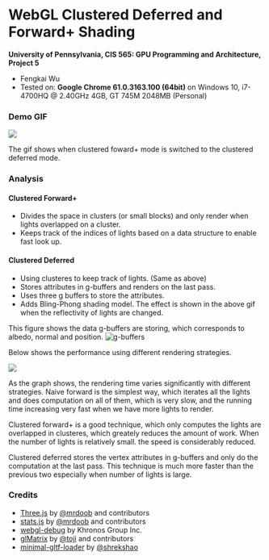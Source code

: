 WebGL Clustered Deferred and Forward+ Shading
======================

**University of Pennsylvania, CIS 565: GPU Programming and Architecture, Project 5**

* Fengkai Wu
* Tested on: **Google Chrome 61.0.3163.100 (64bit)** on
  Windows 10, i7-4700HQ @ 2.40GHz 4GB, GT 745M 2048MB (Personal)

### Demo GIF

[![](https://github.com/wufk/Project5-WebGL-Clustered-Deferred-Forward-Plus/blob/master/img/mygif.gif)]()

The gif shows when clustered foward+ mode is switched to the clustered deferred mode.

### Analysis

#### Clustered Forward+
* Divides the space in clusters (or small blocks) and only render when lights overlapped on a cluster.
* Keeps track of the indices of lights based on a data structure to enable fast look up.

#### Clustered Deferred
* Using clusteres to keep track of lights. (Same as above)
* Stores attributes in g-buffers and renders on the last pass.
* Uses three g buffers to store the attributes.
* Adds Bling-Phong shading model. The effect is shown in the above gif when the reflectivity of lights are changed.

This figure shows the data g-buffers are storing, which corresponds to albedo, normal and position.
![g-buffers](https://github.com/wufk/Project5-WebGL-Clustered-Deferred-Forward-Plus/blob/master/img/gbuffers.png)

Below shows the performance using different rendering strategies.

![](https://github.com/wufk/Project5-WebGL-Clustered-Deferred-Forward-Plus/blob/master/img/numLights.PNG)

As the graph shows, the rendering time varies significantly with different strategies. Naive forward is the simplest way, which iterates all the lights and does computation on all of them, which is very slow, and the running time increasing very fast when we have more lights to render. 

Clustered forward+ is a good technique, which only computes the lights are overlapped in clusteres, which greately reduces the amount of work. When the number of lights is relatively small. the speed is considerably reduced. 

Clustered deferred stores the vertex attributes in g-buffers and only do the computation at the last pass. This technique is much more faster than the previous two especially when number of lights is large.


### Credits

* [Three.js](https://github.com/mrdoob/three.js) by [@mrdoob](https://github.com/mrdoob) and contributors
* [stats.js](https://github.com/mrdoob/stats.js) by [@mrdoob](https://github.com/mrdoob) and contributors
* [webgl-debug](https://github.com/KhronosGroup/WebGLDeveloperTools) by Khronos Group Inc.
* [glMatrix](https://github.com/toji/gl-matrix) by [@toji](https://github.com/toji) and contributors
* [minimal-gltf-loader](https://github.com/shrekshao/minimal-gltf-loader) by [@shrekshao](https://github.com/shrekshao)

